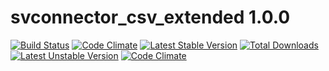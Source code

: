 # svconnector_csv_extended 1.0.0

[![Build Status](https://travis-ci.org/portrino/svconnector_csv_extended.svg?branch=master)](https://travis-ci.org/portrino/svconnector_csv_extended)
[![Code Climate](https://codeclimate.com/github/codeclimate/codeclimate/badges/gpa.svg)](https://codeclimate.com/github/portrino/svconnector_csv_extended)
[![Latest Stable Version](https://poser.pugx.org/portrino/svconnector_csv_extended/v/stable)](https://packagist.org/packages/portrino/svconnector_csv_extended)
[![Total Downloads](https://poser.pugx.org/portrino/svconnector_csv_extended/downloads)](https://packagist.org/packages/portrino/svconnector_csv_extended)
[![Latest Unstable Version](https://poser.pugx.org/portrino/svconnector_csv_extended/v/unstable)](https://packagist.org/packages/portrino/svconnector_csv_extended)
[![Code Climate](https://codeclimate.com/github/codeclimate/codeclimate/badges/gpa.svg)](https://codeclimate.com/github/codeclimate/codeclimate)

